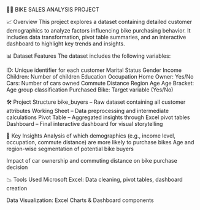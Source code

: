 🚴‍♂️ BIKE SALES ANALYSIS PROJECT

📈 Overview
This project explores a dataset containing detailed customer demographics to analyze factors influencing bike purchasing behavior. It includes data transformation, pivot table summaries, and an interactive dashboard to highlight key trends and insights.

📊 Dataset Features
The dataset includes the following variables:

ID: Unique identifier for each customer
Marital Status
Gender
Income
Children: Number of children
Education
Occupation
Home Owner: Yes/No
Cars: Number of cars owned
Commute Distance
Region
Age
Age Bracket: Age group classification
Purchased Bike: Target variable (Yes/No)

🛠️ Project Structure
bike_buyers – Raw dataset containing all customer attributes
Working Sheet – Data preprocessing and intermediate calculations
Pivot Table – Aggregated insights through Excel pivot tables
Dashboard – Final interactive dashboard for visual storytelling

📌 Key Insights
Analysis of which demographics (e.g., income level, occupation, commute distance) are more likely to purchase bikes
Age and region-wise segmentation of potential bike buyers

Impact of car ownership and commuting distance on bike purchase decision

📉 Tools Used
Microsoft Excel: Data cleaning, pivot tables, dashboard creation

Data Visualization: Excel Charts & Dashboard components

